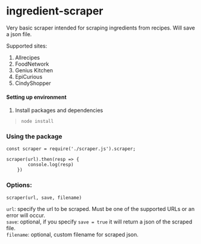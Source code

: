 ﻿# ingredient-scraper

Very basic scraper intended for scraping ingredients from recipes. Will save a json file.

Supported sites:  
1) Allrecipes  
2) FoodNetwork  
3) Genius Kitchen  
4) EpiCurious  
5) CindyShopper  

#### Setting up environment
1) Install packages and dependencies   
> ```node install```  

### Using the package  

    const scraper = require('./scraper.js').scraper;

    scraper(url).then(resp => {
            console.log(resp)
        })

### Options:
    
    scraper(url, save, filename)

```url```: specify the url to be scraped. Must be one of the supported URLs or an error will occur.   
```save```: optional, if you specify ```save = true``` it will return a json of the scraped file.  
```filename```: optional, custom filename for scraped json.  

